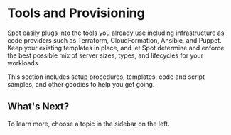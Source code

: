 # Tools and Provisioning

Spot easily plugs into the tools you already use including infrastructure as code providers such as Terraform, CloudFormation, Ansible, and Puppet. Keep your existing templates in place, and let Spot determine and enforce the best possible mix of server sizes, types, and lifecycles for your workloads.

This section includes setup procedures, templates, code and script samples, and other goodies to help you get going.

## What's Next?

To learn more, choose a topic in the sidebar on the left.
